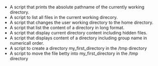 * A script that prints the absolute pathname of the currently working directory.
* A script to list all files in the current working direcory.
* A script that changes the user working directory to the home directory.
* A script that list the content of a directory in long format.
* A script that display current directory content including hidden files.
* A script that displays content of a directory including group name in numericall order.
* A script to create a directory my_first_directory in the /tmp directory
* A script to move the file betty into my_first_directory in the /tmp directory
